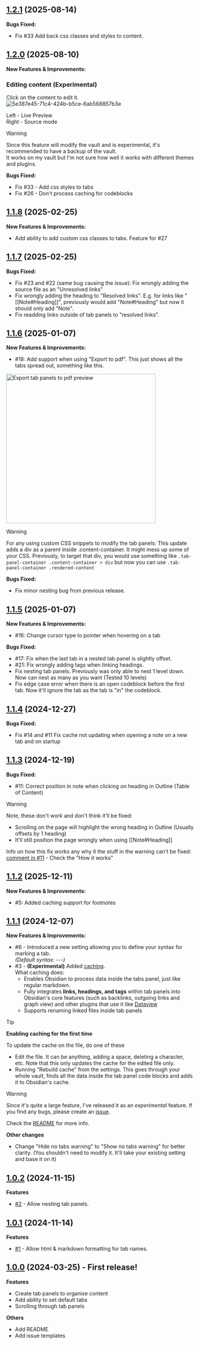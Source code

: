 <!-- Template
DO THIS, DON'T COPY: 
- REPLACE 1.2.x (link title and url tree link) AND DATE

Template to copy:

## [1.2.x](https://github.com/GnoxNahte/obsidian-tab-panels/tree/1.2.x) (2025-xx-xx)

**New Features & Improvements:**
- 

**Bugs Fixed:**
- 
-->

## [1.2.1](https://github.com/GnoxNahte/obsidian-tab-panels/tree/1.2.1) (2025-08-14)

**Bugs Fixed:**
- Fix #33 Add back css classes and styles to content.

## [1.2.0](https://github.com/GnoxNahte/obsidian-tab-panels/tree/1.2.0) (2025-08-10)

**New Features & Improvements:**
### Editing content (Experimental)
Click on the content to edit it.
![5e387e45-71c4-424b-b5ce-6ab568857b3e](https://github.com/user-attachments/assets/012b6c5b-8125-463e-9f1a-be1f04d37100)

Left - Live Preview <br>
Right - Source mode <br>

> [!WARNING]
> Since this feature will modify the vault and is experimental, it's recommended to have a backup of the vault. <br>
> It works on my vault but I'm not sure how well it works with different themes and plugins.

**Bugs Fixed:**
- Fix #33 - Add css styles to tabs
- Fix #26 - Don't process caching for codeblocks

## [1.1.8](https://github.com/GnoxNahte/obsidian-tab-panels/tree/1.1.8) (2025-02-25)

**New Features & Improvements:**
- Add ability to add custom css classes to tabs. Feature for #27

## [1.1.7](https://github.com/GnoxNahte/obsidian-tab-panels/tree/1.1.7) (2025-02-25)
**Bugs Fixed:**
- Fix #23 and #22 (same bug causing the issue): Fix wrongly adding the source file as an "Unresolved links"
- Fix wrongly adding the heading to "Resolved links". E.g. for links like "[[Note#Heading]]", previously would add "Note#Heading" but now it should only add "Note".
- Fix readding links outside of tab panels to "resolved links".

## [1.1.6](https://github.com/GnoxNahte/obsidian-tab-panels/tree/1.1.6) (2025-01-07)

**New Features & Improvements:**
- #18: Add support when using "Export to pdf". This just shows all the tabs spread out, something like this.
<img src="https://github.com/user-attachments/assets/0fbaa764-111c-42d0-935f-819c9907d2d4" alt="Export tab panels to pdf preview" width="400px">

> [!WARNING]
> For any using custom CSS snippets to modify the tab panels:
> This update adds a div as a parent inside .content-container. It might mess up some of your CSS.
> Previously, to target that div, you would use something like `.tab-panel-container .content-container > div` but now you can use `.tab-panel-container .rendered-content`

**Bugs Fixed:**
- Fix minor nesting bug from previous release.

## [1.1.5](https://github.com/GnoxNahte/obsidian-tab-panels/tree/1.1.5) (2025-01-07)

**New Features & Improvements:**
- #16: Change cursor type to pointer when hovering on a tab

**Bugs Fixed:**
- #17: Fix when the last tab in a nested tab panel is slightly offset.
- #21: Fix wrongly adding tags when linking headings.
- Fix nesting tab panels. Previously was only able to nest 1 level down. Now can nest as many as you want (Tested 10 levels)
- Fix edge case error when there is an open codeblock before the first tab. Now it'll ignore the tab as the tab is "in" the codeblock.

## [1.1.4](https://github.com/GnoxNahte/obsidian-tab-panels/tree/1.1.4) (2024-12-27)

**Bugs Fixed:**
- Fix #14 and #11 Fix cache not updating when opening a note on a new tab and on startup

## [1.1.3](https://github.com/GnoxNahte/obsidian-tab-panels/tree/1.1.3) (2024-12-19)

**Bugs Fixed:**
- #11: Correct position in note when clicking on heading in Outline (Table of Content)

> [!WARNING]
> Note, these don't work and don't think it'll be fixed:
> - Scrolling on the page will highlight the wrong heading in Outline (Usually offsets by 1 heading)
> - It'll still position the page wrongly when using [[Note#Heading]]

Info on how this fix works any why it the stuff in the warning can't be fixed: [comment in #11](https://github.com/GnoxNahte/obsidian-tab-panels/issues/11#issuecomment-2551351202) - Check the "How it works"

## [1.1.2](https://github.com/GnoxNahte/obsidian-tab-panels/tree/1.1.2) (2025-12-11)

**New Features & Improvements:**
- #5: Added caching support for footnotes

## [1.1.1](https://github.com/GnoxNahte/obsidian-tab-panels/tree/1.1.1) (2024-12-07)

**New Features & Improvements:**
- #6 - Introduced a new setting allowing you to define your syntax for marking a tab.<br>
_(Default syntax: ---)_
- #3 - **(Experimental)** Added [caching](../../#cache-experimental).<br>
What caching does:
	- Enables Obsidian to process data inside the tabs panel, just like regular markdown.
	- Fully integrates **links, headings, and tags** within tab panels into Obsidian's core features (such as backlinks, outgoing links and graph view) and other plugins that use it like [Dataview](https://github.com/blacksmithgu/obsidian-dataview)
	- Supports renaming linked files inside tab panels

> [!TIP]
> **Enabling caching for the first time**
> 
> To update the cache on the file, do one of these
> - Edit the file. It can be anything, adding a space, deleting a character, etc. Note that this only updates the cache for the edited file only.
> - Running "Rebuild cache" from the settings. This goes through your whole vault, finds all the data inside the tab panel code blocks and adds it to Obsidian's cache.

> [!WARNING]
> Since it's quite a large feature, I've released it as an _experimental_ feature.
> If you find any bugs, please create an [issue](https://github.com/GnoxNahte/obsidian-tab-panels/issues/new?template=bug-report.yml).

Check the [README](../../#cache-experimental) for more info.

**Other changes**
- Change "Hide no tabs warning" to "Show no tabs warning" for better clarity. (You shouldn't need to modify it. It'll take your existing setting and base it on it)

## [1.0.2](https://github.com/GnoxNahte/obsidian-tab-panels/tree/1.0.2) (2024-11-15)

**Features**
- [#2](https://github.com/GnoxNahte/obsidian-tab-panels/issues/2) - Allow nesting tab panels.

## [1.0.1](https://github.com/GnoxNahte/obsidian-tab-panels/tree/1.0.1) (2024-11-14)

**Features**
- [#1](https://github.com/GnoxNahte/obsidian-tab-panels/issues/1) - Allow html & markdown formatting for tab names.

## [1.0.0](https://github.com/GnoxNahte/obsidian-tab-panels/tree/1.0.0) (2024-03-25) - First release!

**Features**
- Create tab panels to organise content
- Add ability to set default tabs 
- Scrolling through tab panels 

**Others**
- Add README
- Add issue templates